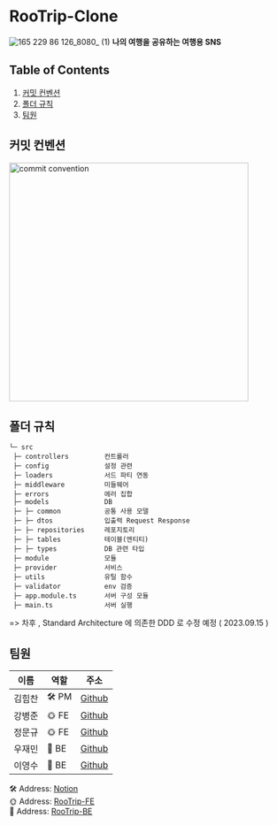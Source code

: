 # RooTrip-Clone

![165 229 86 126_8080_ (1)](https://user-images.githubusercontent.com/44726494/228187883-256028d0-c7e6-44dd-afaf-717f0e8d1de8.png)
**나의 여행을 공유하는 여행용 SNS**

## Table of Contents

1. <a href="#커밋-컨벤션">커밋 컨벤션</a>
2. <a href="#폴더-규칙">폴더 규칙</a>
3. <a href="#팀원">팀원</a>

## 커밋 컨벤션

<img src="https://user-images.githubusercontent.com/44726494/222941077-0441e481-34ce-44d8-9673-7108840d09e6.png" alt="commit convention" width="432px" />

## 폴더 규칙

```
└─ src
 ├─ controllers         컨트롤러
 ├─ config              설정 관련
 ├─ loaders             서드 파티 연동
 ├─ middleware          미들웨어
 ├─ errors              에러 집합
 ├─ models              DB
 ├─ ├─ common           공통 사용 모델
 ├─ ├─ dtos             입출력 Request Response
 ├─ ├─ repositories     레포지토리
 ├─ ├─ tables           테이블(엔티티)
 ├─ ├─ types            DB 관련 타입
 ├─ module              모듈
 ├─ provider            서비스
 ├─ utils               유틸 함수
 ├─ validator           env 검증
 ├─ app.module.ts       서버 구성 모듈
 ├─ main.ts             서버 실행
```

=> 차후 , Standard Architecture 에 의존한 DDD 로 수정 예정 ( 2023.09.15 )

## 팀원

| 이름   | 역할  | 주소                                     |
| ------ | ----- | ---------------------------------------- |
| 김힘찬 | 🛠 PM  | [Github](https://github.com/HmDol)       |
| 강병준 | 🌞 FE | [Github](https://github.com/bangdori)    |
| 정문규 | 🌞 FE | [Github](https://github.com/JungMunGyu)  |
| 우재민 | 🌚 BE | [Github](https://github.com/WooJJam)     |
| 이영수 | 🌚 BE | [Github](https://github.com/youngsu5582) |

🛠 Address: [Notion](https://www.notion.so/e0bed146cc4c4280b7c5a05f4df22b90?v=975aa4fe34d6456e9ca84e4fd59690d6)
<br/> 🌞 Address: [RooTrip-FE](https://github.com/JungMunGyu/RooTrip-Front)
<br/> 🌚 Address: [RooTrip-BE](https://github.com/youngsu5582/RooTrip-Clone)
